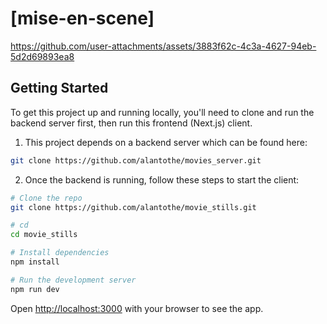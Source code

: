 # [mise-en-scene]

https://github.com/user-attachments/assets/3883f62c-4c3a-4627-94eb-5d2d69893ea8


## Getting Started

To get this project up and running locally, you'll need to clone and run the backend server first, then run this frontend (Next.js) client.

1. This project depends on a backend server which can be found here:

```bash
git clone https://github.com/alantothe/movies_server.git
```

2. Once the backend is running, follow these steps to start the client:

```bash
# Clone the repo
git clone https://github.com/alantothe/movie_stills.git

# cd
cd movie_stills

# Install dependencies
npm install

# Run the development server
npm run dev
```

Open [http://localhost:3000](http://localhost:3000) with your browser to see the app.


